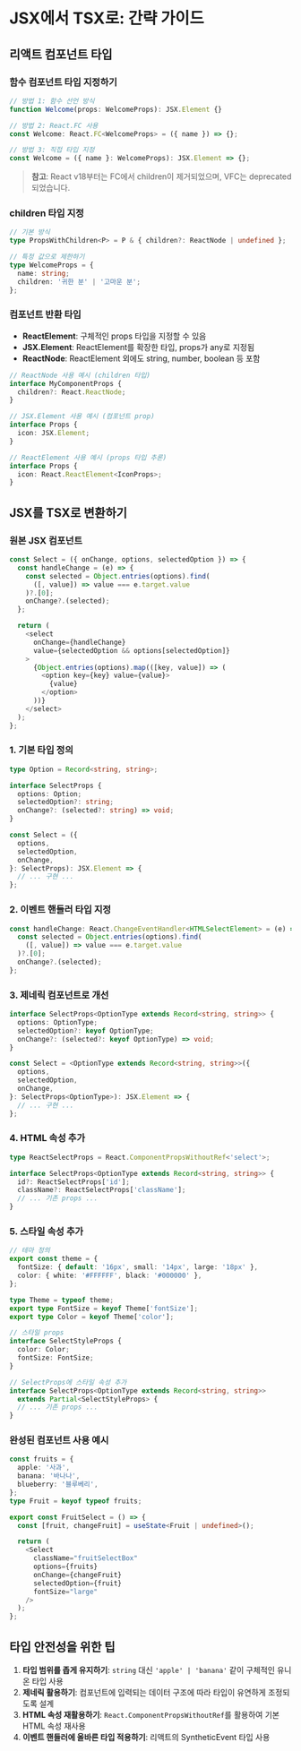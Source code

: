# JSX에서 TSX로: 간략 가이드

## 리액트 컴포넌트 타입

### 함수 컴포넌트 타입 지정하기

```typescript
// 방법 1: 함수 선언 방식
function Welcome(props: WelcomeProps): JSX.Element {}

// 방법 2: React.FC 사용
const Welcome: React.FC<WelcomeProps> = ({ name }) => {};

// 방법 3: 직접 타입 지정
const Welcome = ({ name }: WelcomeProps): JSX.Element => {};
```

> **참고**: React v18부터는 FC에서 children이 제거되었으며, VFC는 deprecated 되었습니다.

### children 타입 지정

```typescript
// 기본 방식
type PropsWithChildren<P> = P & { children?: ReactNode | undefined };

// 특정 값으로 제한하기
type WelcomeProps = {
  name: string;
  children: '귀한 분' | '고마운 분';
};
```

### 컴포넌트 반환 타입

- **ReactElement**: 구체적인 props 타입을 지정할 수 있음
- **JSX.Element**: ReactElement를 확장한 타입, props가 any로 지정됨
- **ReactNode**: ReactElement 외에도 string, number, boolean 등 포함

```typescript
// ReactNode 사용 예시 (children 타입)
interface MyComponentProps {
  children?: React.ReactNode;
}

// JSX.Element 사용 예시 (컴포넌트 prop)
interface Props {
  icon: JSX.Element;
}

// ReactElement 사용 예시 (props 타입 추론)
interface Props {
  icon: React.ReactElement<IconProps>;
}
```

## JSX를 TSX로 변환하기

### 원본 JSX 컴포넌트

```javascript
const Select = ({ onChange, options, selectedOption }) => {
  const handleChange = (e) => {
    const selected = Object.entries(options).find(
      ([, value]) => value === e.target.value
    )?.[0];
    onChange?.(selected);
  };

  return (
    <select
      onChange={handleChange}
      value={selectedOption && options[selectedOption]}
    >
      {Object.entries(options).map(([key, value]) => (
        <option key={key} value={value}>
          {value}
        </option>
      ))}
    </select>
  );
};
```

### 1. 기본 타입 정의

```typescript
type Option = Record<string, string>;

interface SelectProps {
  options: Option;
  selectedOption?: string;
  onChange?: (selected?: string) => void;
}

const Select = ({
  options,
  selectedOption,
  onChange,
}: SelectProps): JSX.Element => {
  // ... 구현 ...
};
```

### 2. 이벤트 핸들러 타입 지정

```typescript
const handleChange: React.ChangeEventHandler<HTMLSelectElement> = (e) => {
  const selected = Object.entries(options).find(
    ([, value]) => value === e.target.value
  )?.[0];
  onChange?.(selected);
};
```

### 3. 제네릭 컴포넌트로 개선

```typescript
interface SelectProps<OptionType extends Record<string, string>> {
  options: OptionType;
  selectedOption?: keyof OptionType;
  onChange?: (selected?: keyof OptionType) => void;
}

const Select = <OptionType extends Record<string, string>>({
  options,
  selectedOption,
  onChange,
}: SelectProps<OptionType>): JSX.Element => {
  // ... 구현 ...
};
```

### 4. HTML 속성 추가

```typescript
type ReactSelectProps = React.ComponentPropsWithoutRef<'select'>;

interface SelectProps<OptionType extends Record<string, string>> {
  id?: ReactSelectProps['id'];
  className?: ReactSelectProps['className'];
  // ... 기존 props ...
}
```

### 5. 스타일 속성 추가

```typescript
// 테마 정의
export const theme = {
  fontSize: { default: '16px', small: '14px', large: '18px' },
  color: { white: '#FFFFFF', black: '#000000' },
};

type Theme = typeof theme;
export type FontSize = keyof Theme['fontSize'];
export type Color = keyof Theme['color'];

// 스타일 props
interface SelectStyleProps {
  color: Color;
  fontSize: FontSize;
}

// SelectProps에 스타일 속성 추가
interface SelectProps<OptionType extends Record<string, string>>
  extends Partial<SelectStyleProps> {
  // ... 기존 props ...
}
```

### 완성된 컴포넌트 사용 예시

```typescript
const fruits = {
  apple: '사과',
  banana: '바나나',
  blueberry: '블루베리',
};
type Fruit = keyof typeof fruits;

export const FruitSelect = () => {
  const [fruit, changeFruit] = useState<Fruit | undefined>();

  return (
    <Select
      className="fruitSelectBox"
      options={fruits}
      onChange={changeFruit}
      selectedOption={fruit}
      fontSize="large"
    />
  );
};
```

## 타입 안전성을 위한 팁

1. **타입 범위를 좁게 유지하기**: `string` 대신 `'apple' | 'banana'` 같이 구체적인 유니온 타입 사용
2. **제네릭 활용하기**: 컴포넌트에 입력되는 데이터 구조에 따라 타입이 유연하게 조정되도록 설계
3. **HTML 속성 재활용하기**: `React.ComponentPropsWithoutRef`를 활용하여 기본 HTML 속성 재사용
4. **이벤트 핸들러에 올바른 타입 적용하기**: 리액트의 SyntheticEvent 타입 사용
